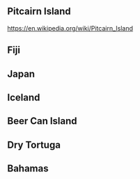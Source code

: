 ## Pitcairn Island

https://en.wikipedia.org/wiki/Pitcairn_Island


## Fiji



## Japan



## Iceland



## Beer Can Island



## Dry Tortuga



## Bahamas


